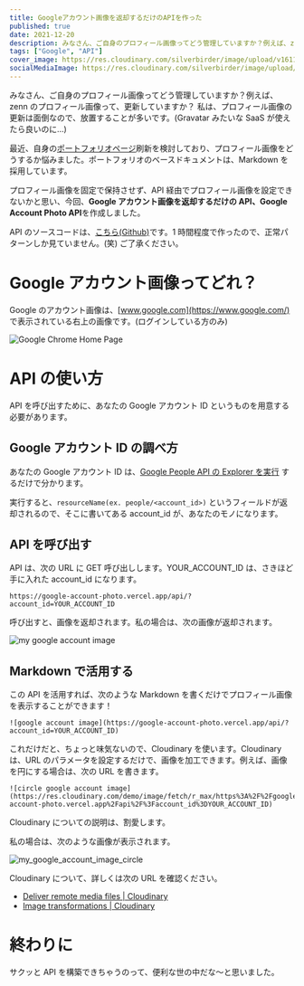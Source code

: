 ```yaml
---
title: Googleアカウント画像を返却するだけのAPIを作った
published: true
date: 2021-12-20
description: みなさん、ご自身のプロフィール画像ってどう管理していますか？例えば、zennのプロフィール画像って、更新していますか？ 私は、プロフィール画像の更新は面倒なので、放置することが多いです。(GravatarみたいなSaaSが使えたら良いのに...)
tags: ["Google", "API"]
cover_image: https://res.cloudinary.com/silverbirder/image/upload/v1611128736/silver-birder.github.io/assets/logo.png
socialMediaImage: https://res.cloudinary.com/silverbirder/image/upload/v1611128736/silver-birder.github.io/assets/logo.png
---
```


みなさん、ご自身のプロフィール画像ってどう管理していますか？例えば、zenn のプロフィール画像って、更新していますか？ 私は、プロフィール画像の更新は面倒なので、放置することが多いです。(Gravatar みたいな SaaS が使えたら良いのに...)

最近、自身の[ポートフォリオページ](https://silverbirder.github.io/)刷新を検討しており、プロフィール画像をどうするか悩みました。ポートフォリオのベースドキュメントは、Markdown を採用しています。

プロフィール画像を固定で保持させず、API 経由でプロフィール画像を設定できないかと思い、今回、**Google アカウント画像を返却するだけの API、Google Account Photo API**を作成しました。

API のソースコードは、[こちら(Github)](https://github.com/silverbirder/Google-Account-Photo-API)です。1 時間程度で作ったので、正常パターンしか見ていません。(笑) ご了承ください。

# Google アカウント画像ってどれ？

Google のアカウント画像は、[www.google.com](https://www.google.com/) で表示されている右上の画像です。(ログインしている方のみ)

![Google Chrome Home Page](https://github.com/silverbirder/Google-Account-Photo-API/blob/main/assets/i_want_to_that_image.png?raw=true)

# API の使い方

API を呼び出すために、あなたの Google アカウント ID というものを用意する必要があります。

## Google アカウント ID の調べ方

あなたの Google アカウント ID は、[Google People API の Explorer を実行](https://developers.google.com/people/api/rest/v1/people/get?apix_params=%7B%22resourceName%22%3A%22people%2Fme%22%2C%22personFields%22%3A%22photos%22%7D) するだけで分かります。

実行すると、`resourceName(ex. people/<account_id>)` というフィールドが返却されるので、そこに書いてある account_id が、あなたのモノになります。

## API を呼び出す

API は、次の URL に GET 呼び出しします。YOUR_ACCOUNT_ID は、さきほど手に入れた account_id になります。

```
https://google-account-photo.vercel.app/api/?account_id=YOUR_ACCOUNT_ID
```

呼び出すと、画像を返却されます。私の場合は、次の画像が返却されます。

![my google account image](https://google-account-photo.vercel.app/api/?account_id=101722346324226588907)

## Markdown で活用する

この API を活用すれば、次のような Markdown を書くだけでプロフィール画像を表示することができます！

```
![google account image](https://google-account-photo.vercel.app/api/?account_id=YOUR_ACCOUNT_ID)
```

これだけだと、ちょっと味気ないので、Cloudinary を使います。Cloudinary は、URL のパラメータを設定するだけで、画像を加工できます。例えば、画像を円にする場合は、次の URL を書きます。

```
![circle google account image](https://res.cloudinary.com/demo/image/fetch/r_max/https%3A%2F%2Fgoogle-account-photo.vercel.app%2Fapi%2F%3Faccount_id%3DYOUR_ACCOUNT_ID)
```

Cloudinary についての説明は、割愛します。

私の場合は、次のような画像が表示されます。

![my_google_account_image_circle](https://res.cloudinary.com/demo/image/fetch/r_max/https%3A%2F%2Fgoogle-account-photo.vercel.app%2Fapi%2F%3Faccount_id%3D101722346324226588907)

Cloudinary について、詳しくは次の URL を確認ください。

- [Deliver remote media files | Cloudinary](https://cloudinary.com/documentation/fetch_remote_images)
- [Image transformations | Cloudinary](https://cloudinary.com/documentation/image_transformations)

# 終わりに

サクッと API を構築できちゃうのって、便利な世の中だな〜と思いました。
